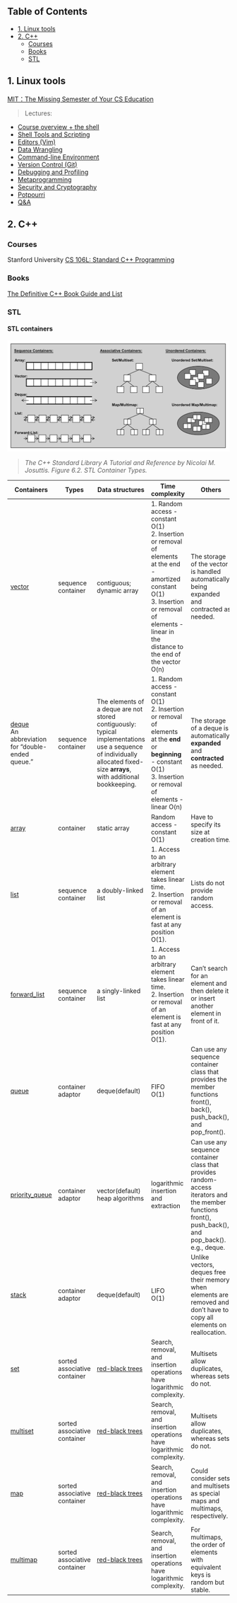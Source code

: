 
## Table of Contents
- [1. Linux tools](#linux)
- [2. C++](#c++)
    - [Courses](#courses)
    - [Books](#books)
    - [STL](#stl)

## 1. Linux tools <a id="linux"></a>
[MIT：The Missing Semester of Your CS Education](https://missing.csail.mit.edu/)

>Lectures:
- [Course overview + the shell](https://missing.csail.mit.edu/2020/course-shell/)
- [Shell Tools and Scripting](https://missing.csail.mit.edu/2020/shell-tools/)
- [Editors (Vim)](https://missing.csail.mit.edu/2020/editors)
- [Data Wrangling](https://missing.csail.mit.edu/2020/data-wrangling)
- [Command-line Environment](https://missing.csail.mit.edu/2020/command-line)
- [Version Control (Git)](https://missing.csail.mit.edu/2020/version-control)
- [Debugging and Profiling](https://missing.csail.mit.edu/2020/debugging-profiling)
- [Metaprogramming](https://missing.csail.mit.edu/2020/metaprogramming)
- [Security and Cryptography](https://missing.csail.mit.edu/2020/security)
- [Potpourri](https://missing.csail.mit.edu/2020/potpourri)
- [Q&amp;A](https://missing.csail.mit.edu/2020/qa)


## 2. C++ <a id="c++"></a>
### Courses <a id="courses"></a>
Stanford University [CS 106L: Standard C++ Programming](http://web.stanford.edu/class/cs106l/index.html)

### Books <a id="books"></a>
[The Definitive C++ Book Guide and List](https://stackoverflow.com/questions/388242/the-definitive-c-book-guide-and-list/388282#388282)

### STL <a id="stl"></a>

#### STL containers 
![STL Container Types](./images/stl-container-types.png)
>*The C++ Standard Library A Tutorial and Reference by Nicolai M. Josuttis. Figure 6.2. STL Container Types.*

| Containers | Types | Data structures | Time complexity | Others |
|---|---|---|---|---|
[vector](https://en.cppreference.com/w/cpp/container/vector) | sequence container | contiguous; dynamic array |1. Random access - constant O(1) <br /> 2. Insertion or removal of elements at the end - amortized constant O(1) <br /> 3. Insertion or removal of elements - linear in the distance to the end of the vector O(n)  | The storage of the vector is handled automatically, being expanded and contracted as needed.
[deque](https://en.cppreference.com/w/cpp/container/deque) <br />An abbreviation for “double-ended queue.”| sequence container  | The elements of a deque are not stored contiguously: typical implementations use a sequence of individually allocated fixed-size **arrays**, with additional bookkeeping. | 1. Random access - constant O(1) <br /> 2. Insertion or removal of elements at the **end** or **beginning** - constant O(1) <br /> 3. Insertion or removal of elements - linear O(n) | The storage of a deque is automatically **expanded** and **contracted** as needed.
[array](https://en.cppreference.com/w/cpp/container/array)|container |static array|Random access - constant O(1)|Have to specify its size at creation time.
[list](https://en.cppreference.com/w/cpp/container/list)|sequence container|a doubly-linked list|1. Access to an arbitrary element takes linear time.<br />2. Insertion or removal of an element is fast at any position O(1).|Lists do not provide random access.
[forward_list](https://en.cppreference.com/w/cpp/container/forward_list)|sequence container|a singly-linked list|1. Access to an arbitrary element takes linear time.<br />2. Insertion or removal of an element is fast at any position O(1).|Can’t search for an element and then delete it or insert another element in front of it.
[queue](https://en.cppreference.com/w/cpp/container/queue)|container adaptor|deque(default)|FIFO <br />O(1)|Can use any sequence container class that provides the member functions front(), back(), push_back(), and pop_front(). 
[priority_queue](https://en.cppreference.com/w/cpp/container/priority_queue)|container adaptor|vector(default) <br />heap algorithms|logarithmic insertion and extraction|Can use any sequence container class that provides random-access iterators and the member functions front(), push_back(), and pop_back(). e.g., deque.
[stack](https://en.cppreference.com/w/cpp/container/stack)|container adaptor|deque(default)|LIFO<br>O(1)|Unlike vectors, deques free their memory when elements are removed and don’t have to copy all elements on reallocation.
[set](https://en.cppreference.com/w/cpp/container/set)|sorted associative container|[red-black trees](https://en.wikipedia.org/wiki/Red%E2%80%93black_tree)|Search, removal, and insertion operations have logarithmic complexity.|Multisets allow duplicates, whereas sets do not.
[multiset](https://en.cppreference.com/w/cpp/container/multiset)|sorted associative container|[red-black trees](https://en.wikipedia.org/wiki/Red%E2%80%93black_tree)|Search, removal, and insertion operations have logarithmic complexity.|Multisets allow duplicates, whereas sets do not.
[map](https://en.cppreference.com/w/cpp/container/map)|sorted associative container|[red-black trees](https://en.wikipedia.org/wiki/Red%E2%80%93black_tree)|Search, removal, and insertion operations have logarithmic complexity.| Could consider sets and multisets as special maps and multimaps, respectively.
[multimap](https://en.cppreference.com/w/cpp/container/multimap)|sorted associative container|[red-black trees](https://en.wikipedia.org/wiki/Red%E2%80%93black_tree)|Search, removal, and insertion operations have logarithmic complexity.|For multimaps, the order of elements with equivalent keys is random but stable.
